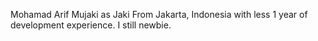 Mohamad Arif Mujaki as Jaki From Jakarta, Indonesia with less 1 year of development experience. I still newbie.
